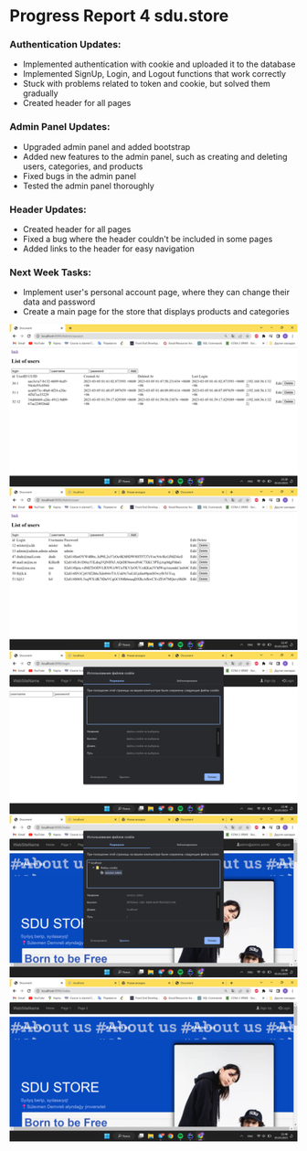 # Progress Report 4 sdu.store

### Authentication Updates:

- Implemented authentication with cookie and uploaded it to the database
- Implemented SignUp, Login, and Logout functions that work correctly
- Stuck with problems related to token and cookie, but solved them gradually
- Created header for all pages

### Admin Panel Updates:

- Upgraded admin panel and added bootstrap
- Added new features to the admin panel, such as creating and deleting users, categories, and products
- Fixed bugs in the admin panel
- Tested the admin panel thoroughly

### Header Updates:

- Created header for all pages
- Fixed a bug where the header couldn't be included in some pages
- Added links to the header for easy navigation


### Next Week Tasks:
- Implement user's personal account page, where they can change their data and password
- Create a main page for the store that displays products and categories


![img.png](img.png)
![img_1.png](img_1.png)
![img_2.png](img_2.png)
![img_3.png](img_3.png)
![img_4.png](img_4.png)
